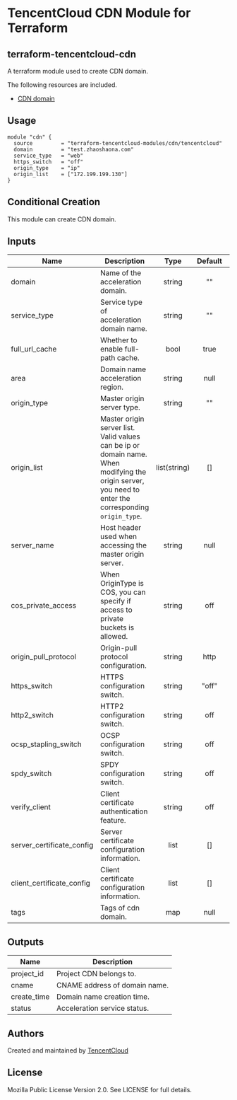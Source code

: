 
# TencentCloud CDN  Module for Terraform

## terraform-tencentcloud-cdn

A terraform module used to create CDN domain.

The following resources are included.

* [CDN domain](https://www.terraform.io/docs/providers/tencentcloud/r/cdn_domain.html)

## Usage
```hcl
module "cdn" {
  source         = "terraform-tencentcloud-modules/cdn/tencentcloud"
  domain         = "test.zhaoshaona.com"
  service_type   = "web"
  https_switch   = "off"
  origin_type    = "ip"
  origin_list    = ["172.199.199.130"]
}
```

## Conditional Creation

This module can create CDN domain.

## Inputs

| Name | Description | Type | Default | Required |
|------|-------------|:----:|:-----:|:-----:|
| domain | Name of the acceleration domain. | string | "" | yes 
| service_type | Service type of acceleration domain name. | string | ""  | yes 
| full_url_cache | Whether to enable full-path cache. | bool | true | no 
| area | Domain name acceleration region. | string | null | no 
| origin_type | Master origin server type.  | string| "" | yes|
| origin_list | Master origin server list. Valid values can be ip or domain name. When modifying the origin server, you need to enter the corresponding `origin_type`.  | list(string)| [] | yes |
| server_name | Host header used when accessing the master origin server. | string | null | no 
| cos_private_access | When OriginType is COS, you can specify if access to private buckets is allowed. | string | off | no 
| origin_pull_protocol | Origin-pull protocol configuration. | string | http | no 
| https_switch | HTTPS configuration switch. | string| "off" | no |
| http2_switch | HTTP2 configuration switch. | string | off | no 
| ocsp_stapling_switch | OCSP configuration switch. | string | off | no 
| spdy_switch | SPDY configuration switch. | string | off | no 
| verify_client | Client certificate authentication feature. | string | off | no 
| server_certificate_config | Server certificate configuration information. | list | [] | no 
| client_certificate_config | Client certificate configuration information. | list | [] | no 
| tags | Tags of cdn domain. | map | null | no 
## Outputs

| Name | Description |
|------|-------------|
| project_id | Project CDN belongs to. |
| cname | CNAME address of domain name. |
| create_time | Domain name creation time. |
| status | Acceleration service status. |


## Authors

Created and maintained by [TencentCloud](https://github.com/terraform-providers/terraform-provider-tencentcloud)

## License

Mozilla Public License Version 2.0.
See LICENSE for full details.
